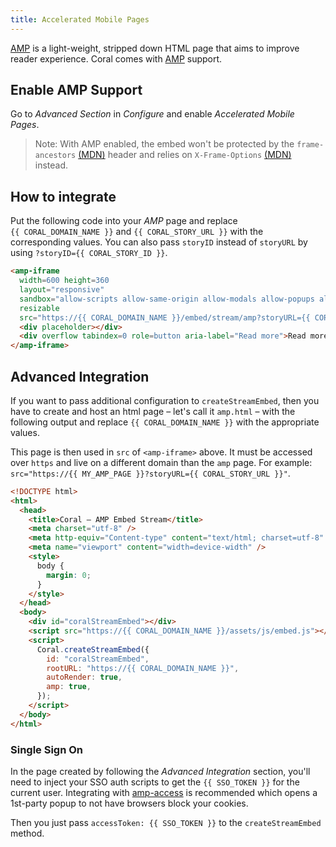 ```yaml
---
title: Accelerated Mobile Pages
---
```


[AMP](https://amp.dev/) is a light-weight, stripped down HTML page that aims to improve reader experience. Coral comes with [AMP](https://amp.dev/) support.

## Enable AMP Support

Go to _Advanced Section_ in _Configure_ and enable _Accelerated Mobile Pages_.

<blockquote>
  Note: With AMP enabled, the embed won't be protected by the <code>frame-ancestors</code> <a href="https://developer.mozilla.org/en-US/docs/Web/HTTP/Headers/Content-Security-Policy/frame-ancestors">(MDN)</a>
  <span> header</span> and relies on <code>X-Frame-Options</code> <a href="https://developer.mozilla.org/en-US/docs/Web/HTTP/Headers/X-Frame-Options">(MDN)</a>
  <span> instead</span>.
</blockquote>

## How to integrate

Put the following code into your _AMP_ page and replace `{{ CORAL_DOMAIN_NAME }}` and `{{ CORAL_STORY_URL }}` with the
corresponding values. You can also pass `storyID` instead of `storyURL` by using `?storyID={{ CORAL_STORY_ID }}`.

```html
<amp-iframe
  width=600 height=360
  layout="responsive"
  sandbox="allow-scripts allow-same-origin allow-modals allow-popups allow-forms"
  resizable
  src="https://{{ CORAL_DOMAIN_NAME }}/embed/stream/amp?storyURL={{ CORAL_STORY_URL }}">
  <div placeholder></div>
  <div overflow tabindex=0 role=button aria-label="Read more">Read more</div>
</amp-iframe>
```

## Advanced Integration

If you want to pass additional configuration to `createStreamEmbed`, then you
have to create and host an html page – let's call it `amp.html` – with the following
output and replace `{{ CORAL_DOMAIN_NAME }}` with the appropriate values.

This page is then used in `src` of `<amp-iframe>` above. It must be accessed over `https`
and live on a different domain than the `amp` page. For example: `src="https://{{ MY_AMP_PAGE }}?storyURL={{ CORAL_STORY_URL }}"`.

```html
<!DOCTYPE html>
<html>
  <head>
    <title>Coral – AMP Embed Stream</title>
    <meta charset="utf-8" />
    <meta http-equiv="Content-type" content="text/html; charset=utf-8" />
    <meta name="viewport" content="width=device-width" />
    <style>
      body {
        margin: 0;
      }
    </style>
  </head>
  <body>
    <div id="coralStreamEmbed"></div>
    <script src="https://{{ CORAL_DOMAIN_NAME }}/assets/js/embed.js"></script>
    <script>
      Coral.createStreamEmbed({
        id: "coralStreamEmbed",
        rootURL: "https://{{ CORAL_DOMAIN_NAME }}",
        autoRender: true,
        amp: true,
      });
    </script>
  </body>
</html>
```

### Single Sign On

In the page created by following the _Advanced Integration_ section, you'll need to
inject your SSO auth scripts to get the `{{ SSO_TOKEN }}` for the current user. Integrating
with [amp-access](https://amp.dev/documentation/components/amp-access) is recommended
which opens a 1st-party popup to not have browsers block your cookies.

Then you just pass `accessToken: {{ SSO_TOKEN }}` to the `createStreamEmbed` method.

